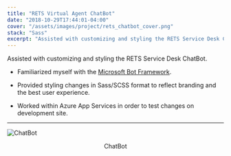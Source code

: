 ```yaml
---
title: "RETS Virtual Agent ChatBot"
date: "2018-10-29T17:44:01-04:00"
cover: "/assets/images/project/rets_chatbot_cover.png"
stack: "Sass"
excerpt: "Assisted with customizing and styling the RETS Service Desk ChatBot, familiarizing myself with the MS Bot Framework and Azure App Services."
---
```


Assisted with customizing and styling the RETS Service Desk ChatBot.

- Familiarized myself with the [Microsoft Bot Framework](https://github.com/Microsoft/BotFramework-WebChat).

- Provided styling changes in Sass/SCSS format to reflect branding and the best user experience.

- Worked within Azure App Services in order to test changes on development site.

---

![ChatBot](/assets/images/project/rets_chatbot_cover.png)

<center>ChatBot</center>
